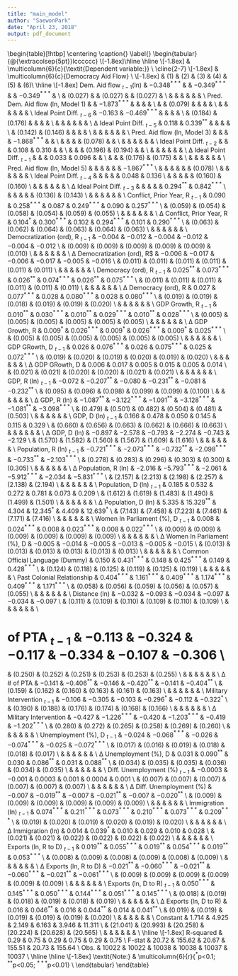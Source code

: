 ```yaml
---
title: "main_model"
author: "SaewonPark"
date: "April 23, 2018"
output: pdf_document
---
```



\begin{table}[!htbp] \centering 
  \caption{} 
  \label{} 
\begin{tabular}{@{\extracolsep{5pt}}lcccccc} 
\\[-1.8ex]\hline 
\hline \\[-1.8ex] 
 & \multicolumn{6}{c}{\textit{Dependent variable:}} \\ 
\cline{2-7} 
\\[-1.8ex] & \multicolumn{6}{c}{Democracy Aid Flow} \\ 
\\[-1.8ex] & (1) & (2) & (3) & (4) & (5) & (6)\\ 
\hline \\[-1.8ex] 
 Dem. Aid flow $_{t-1}$(ln) & $-$0.348$^{***}$ &  & $-$0.349$^{***}$ &  & $-$0.349$^{***}$ &  \\ 
  & (0.027) &  & (0.027) &  & (0.027) &  \\ 
  & & & & & & \\ 
 Pred. Dem. Aid flow (ln, Model 1) &  & $-$1.873$^{***}$ &  &  &  &  \\ 
  &  & (0.079) &  &  &  &  \\ 
  & & & & & & \\ 
 Ideal Point Diff. $_{t-6}$ & $-$0.163 & $-$0.469$^{***}$ &  &  &  &  \\ 
  & (0.184) & (0.176) &  &  &  &  \\ 
  & & & & & & \\ 
 Δ Ideal Point Diff. $_{t-5}$ & 0.118 & 0.339$^{**}$ &  &  &  &  \\ 
  & (0.142) & (0.146) &  &  &  &  \\ 
  & & & & & & \\ 
 Pred. Aid flow (ln, Model 3) &  &  &  & $-$1.868$^{***}$ &  &  \\ 
  &  &  &  & (0.078) &  &  \\ 
  & & & & & & \\ 
 Ideal Point Diff. $_{t-2}$ &  &  & 0.108 & 0.310 &  &  \\ 
  &  &  & (0.196) & (0.194) &  &  \\ 
  & & & & & & \\ 
 Δ Ideal Point Diff. $_{t-1}$ &  &  & 0.033 & 0.096 &  &  \\ 
  &  &  & (0.176) & (0.175) &  &  \\ 
  & & & & & & \\ 
 Pred. Aid flow (ln, Model 5) &  &  &  &  &  & $-$1.867$^{***}$ \\ 
  &  &  &  &  &  & (0.078) \\ 
  & & & & & & \\ 
 Ideal Point Diff. $_{t-4}$ &  &  &  &  & 0.048 & 0.136 \\ 
  &  &  &  &  & (0.160) & (0.160) \\ 
  & & & & & & \\ 
 Δ Ideal Point Diff. $_{t-3}$ &  &  &  &  & 0.294$^{**}$ & 0.842$^{***}$ \\ 
  &  &  &  &  & (0.136) & (0.143) \\ 
  & & & & & & \\ 
 Conflict, Prior Year, R $_{t-1}$ & 0.090 & 0.258$^{***}$ & 0.087 & 0.249$^{***}$ & 0.090 & 0.257$^{***}$ \\ 
  & (0.059) & (0.054) & (0.058) & (0.054) & (0.059) & (0.055) \\ 
  & & & & & & \\ 
 Δ Conflict, Prior Year, R & 0.104$^{*}$ & 0.300$^{***}$ & 0.102 & 0.294$^{***}$ & 0.101 & 0.290$^{***}$ \\ 
  & (0.063) & (0.062) & (0.064) & (0.063) & (0.064) & (0.063) \\ 
  & & & & & & \\ 
 Democratization (ord), R $_{t-1}$ & $-$0.004 & $-$0.012 & $-$0.004 & $-$0.012 & $-$0.004 & $-$0.012 \\ 
  & (0.009) & (0.009) & (0.009) & (0.009) & (0.009) & (0.010) \\ 
  & & & & & & \\ 
 Δ Democratization (ord), R$ & $-$0.006 & $-$0.017 & $-$0.006 & $-$0.017 & $-$0.005 & $-$0.016 \\ 
  & (0.011) & (0.011) & (0.011) & (0.011) & (0.011) & (0.011) \\ 
  & & & & & & \\ 
 Democracy (ord), R $_{t-1}$ & 0.025$^{**}$ & 0.073$^{***}$ & 0.026$^{**}$ & 0.074$^{***}$ & 0.026$^{**}$ & 0.075$^{***}$ \\ 
  & (0.011) & (0.011) & (0.011) & (0.011) & (0.011) & (0.011) \\ 
  & & & & & & \\ 
 Δ Democracy (ord), R & 0.027 & 0.077$^{***}$ & 0.028 & 0.080$^{***}$ & 0.028 & 0.080$^{***}$ \\ 
  & (0.019) & (0.019) & (0.018) & (0.019) & (0.019) & (0.020) \\ 
  & & & & & & \\ 
 GDP Growth, R $_{t-1}$ & 0.010$^{**}$ & 0.030$^{***}$ & 0.010$^{**}$ & 0.029$^{***}$ & 0.010$^{**}$ & 0.028$^{***}$ \\ 
  & (0.005) & (0.005) & (0.005) & (0.005) & (0.005) & (0.005) \\ 
  & & & & & & \\ 
 Δ GDP Growth, R & 0.009$^{*}$ & 0.026$^{***}$ & 0.009$^{*}$ & 0.026$^{***}$ & 0.009$^{*}$ & 0.025$^{***}$ \\ 
  & (0.005) & (0.005) & (0.005) & (0.005) & (0.005) & (0.005) \\ 
  & & & & & & \\ 
 GDP GRowth, D $_{t-1}$ & 0.026 & 0.076$^{***}$ & 0.026 & 0.075$^{***}$ & 0.025 & 0.072$^{***}$ \\ 
  & (0.019) & (0.020) & (0.019) & (0.020) & (0.019) & (0.020) \\ 
  & & & & & & \\ 
 Δ GDP GRowth, D & 0.006 & 0.017 & 0.005 & 0.015 & 0.005 & 0.014 \\ 
  & (0.021) & (0.021) & (0.020) & (0.020) & (0.021) & (0.021) \\ 
  & & & & & & \\ 
 GDP, R (ln) $_{t-1}$ & $-$0.072 & $-$0.207$^{**}$ & $-$0.080 & $-$0.231$^{**}$ & $-$0.081 & $-$0.232$^{**}$ \\ 
  & (0.095) & (0.096) & (0.098) & (0.099) & (0.099) & (0.100) \\ 
  & & & & & & \\ 
 Δ GDP, R (ln) & $-$1.087$^{**}$ & $-$3.122$^{***}$ & $-$1.091$^{**}$ & $-$3.128$^{***}$ & $-$1.081$^{**}$ & $-$3.098$^{***}$ \\ 
  & (0.479) & (0.501) & (0.482) & (0.504) & (0.481) & (0.503) \\ 
  & & & & & & \\ 
 GDP, D (ln) $_{t-1}$ & 0.166 & 0.478 & 0.050 & 0.145 & 0.115 & 0.329 \\ 
  & (0.660) & (0.656) & (0.663) & (0.662) & (0.666) & (0.663) \\ 
  & & & & & & \\ 
 Δ GDP, D (ln) & $-$0.897 & $-$2.578 & $-$0.793 & $-$2.274 & $-$0.743 & $-$2.129 \\ 
  & (1.570) & (1.582) & (1.560) & (1.567) & (1.609) & (1.616) \\ 
  & & & & & & \\ 
 Population, R (ln) $_{t-1}$ & $-$0.721$^{***}$ & $-$2.073$^{***}$ & $-$0.732$^{**}$ & $-$2.098$^{***}$ & $-$0.733$^{**}$ & $-$2.103$^{***}$ \\ 
  & (0.278) & (0.283) & (0.296) & (0.303) & (0.300) & (0.305) \\ 
  & & & & & & \\ 
 Δ Population, R (ln) & $-$2.016 & $-$5.793$^{***}$ & $-$2.061 & $-$5.912$^{***}$ & $-$2.034 & $-$5.831$^{***}$ \\ 
  & (2.157) & (2.213) & (2.198) & (2.257) & (2.138) & (2.194) \\ 
  & & & & & & \\ 
 Population, D (ln) $_{t-1}$ & 0.185 & 0.532 & 0.272 & 0.781 & 0.073 & 0.209 \\ 
  & (1.612) & (1.619) & (1.483) & (1.490) & (1.499) & (1.501) \\ 
  & & & & & & \\ 
 Δ Population, D (ln) & 5.335 & 15.329$^{**}$ & 4.304 & 12.345$^{*}$ & 4.409 & 12.639$^{*}$ \\ 
  & (7.143) & (7.458) & (7.223) & (7.461) & (7.171) & (7.416) \\ 
  & & & & & & \\ 
 Women In Parliament (%), D $_{t-1}$ & 0.008 & 0.024$^{***}$ & 0.008 & 0.023$^{***}$ & 0.008 & 0.022$^{***}$ \\ 
  & (0.009) & (0.009) & (0.009) & (0.009) & (0.009) & (0.009) \\ 
  & & & & & & \\ 
 Δ Women In Parliament (%), D & $-$0.005 & $-$0.014 & $-$0.005 & $-$0.013 & $-$0.005 & $-$0.015 \\ 
  & (0.013) & (0.013) & (0.013) & (0.013) & (0.013) & (0.013) \\ 
  & & & & & & \\ 
 Common Official Language (Dummy) & 0.150 & 0.431$^{***}$ & 0.148 & 0.425$^{***}$ & 0.149 & 0.428$^{***}$ \\ 
  & (0.124) & (0.118) & (0.125) & (0.119) & (0.125) & (0.119) \\ 
  & & & & & & \\ 
 Past Colonial Relationship & 0.404$^{***}$ & 1.161$^{***}$ & 0.409$^{***}$ & 1.174$^{***}$ & 0.409$^{***}$ & 1.171$^{***}$ \\ 
  & (0.058) & (0.056) & (0.059) & (0.056) & (0.057) & (0.055) \\ 
  & & & & & & \\ 
 Distance (ln) & $-$0.032 & $-$0.093 & $-$0.034 & $-$0.097 & $-$0.034 & $-$0.097 \\ 
  & (0.111) & (0.109) & (0.110) & (0.109) & (0.110) & (0.109) \\ 
  & & & & & & \\ 
 # of PTA $_{t-1}$ & $-$0.113 & $-$0.324 & $-$0.117 & $-$0.334 & $-$0.107 & $-$0.306 \\ 
  & (0.250) & (0.252) & (0.251) & (0.253) & (0.253) & (0.255) \\ 
  & & & & & & \\ 
 Δ # of PTA & $-$0.141 & $-$0.406$^{**}$ & $-$0.146 & $-$0.420$^{**}$ & $-$0.141 & $-$0.404$^{**}$ \\ 
  & (0.159) & (0.162) & (0.160) & (0.163) & (0.161) & (0.163) \\ 
  & & & & & & \\ 
 Military Intervention $_{t-1}$ & $-$0.106 & $-$0.305 & $-$0.103 & $-$0.296$^{*}$ & $-$0.112 & $-$0.322$^{*}$ \\ 
  & (0.190) & (0.188) & (0.176) & (0.174) & (0.168) & (0.166) \\ 
  & & & & & & \\ 
 Δ Military Intervention & $-$0.427 & $-$1.226$^{***}$ & $-$0.420 & $-$1.203$^{***}$ & $-$0.419 & $-$1.202$^{***}$ \\ 
  & (0.280) & (0.272) & (0.265) & (0.258) & (0.269) & (0.260) \\ 
  & & & & & & \\ 
 Unemployment (%), D $_{t-1}$ & $-$0.024 & $-$0.068$^{***}$ & $-$0.026 & $-$0.074$^{***}$ & $-$0.025 & $-$0.072$^{***}$ \\ 
  & (0.017) & (0.016) & (0.019) & (0.018) & (0.018) & (0.017) \\ 
  & & & & & & \\ 
 Δ Unemployment (%), D & 0.031 & 0.090$^{**}$ & 0.030 & 0.086$^{**}$ & 0.031 & 0.088$^{**}$ \\ 
  & (0.034) & (0.035) & (0.035) & (0.036) & (0.034) & (0.035) \\ 
  & & & & & & \\ 
 Diff. Unemployment (%) $_{t-1}$ & $-$0.0003 & $-$0.001 & 0.0003 & 0.001 & 0.0004 & 0.001 \\ 
  & (0.007) & (0.007) & (0.007) & (0.007) & (0.007) & (0.007) \\ 
  & & & & & & \\ 
 Δ Diff. Unemployment (%) & $-$0.007 & $-$0.019$^{**}$ & $-$0.007 & $-$0.021$^{**}$ & $-$0.007 & $-$0.020$^{**}$ \\ 
  & (0.009) & (0.009) & (0.009) & (0.009) & (0.009) & (0.009) \\ 
  & & & & & & \\ 
 Immigration (ln) $_{t-1}$ & 0.074$^{***}$ & 0.211$^{***}$ & 0.073$^{***}$ & 0.210$^{***}$ & 0.073$^{***}$ & 0.209$^{***}$ \\ 
  & (0.019) & (0.020) & (0.019) & (0.020) & (0.019) & (0.020) \\ 
  & & & & & & \\ 
 Δ Immigration (ln) & 0.014 & 0.039$^{*}$ & 0.010 & 0.029 & 0.010 & 0.028 \\ 
  & (0.021) & (0.021) & (0.022) & (0.022) & (0.022) & (0.022) \\ 
  & & & & & & \\ 
 Exports (ln, R to D) $_{t-1}$ & 0.019$^{**}$ & 0.055$^{***}$ & 0.019$^{**}$ & 0.054$^{***}$ & 0.019$^{**}$ & 0.053$^{***}$ \\ 
  & (0.008) & (0.009) & (0.008) & (0.009) & (0.008) & (0.009) \\ 
  & & & & & & \\ 
 Δ Exports (ln, R to D) & $-$0.021$^{**}$ & $-$0.060$^{***}$ & $-$0.021$^{**}$ & $-$0.060$^{***}$ & $-$0.021$^{**}$ & $-$0.061$^{***}$ \\ 
  & (0.009) & (0.009) & (0.009) & (0.009) & (0.009) & (0.009) \\ 
  & & & & & & \\ 
 Exports (ln, D to R) $_{t-1}$ & 0.050$^{***}$ & 0.145$^{***}$ & 0.050$^{***}$ & 0.144$^{***}$ & 0.051$^{***}$ & 0.145$^{***}$ \\ 
  & (0.018) & (0.019) & (0.018) & (0.019) & (0.018) & (0.019) \\ 
  & & & & & & \\ 
 Δ Exports (ln, D to R) & 0.016 & 0.046$^{**}$ & 0.016 & 0.044$^{**}$ & 0.014 & 0.041$^{**}$ \\ 
  & (0.019) & (0.019) & (0.019) & (0.019) & (0.019) & (0.020) \\ 
  & & & & & & \\ 
 Constant & 1.714 & 4.925 & 2.149 & 6.163 & 3.946 & 11.311 \\ 
  & (21.041) & (20.993) & (20.258) & (20.224) & (20.628) & (20.565) \\ 
  & & & & & & \\ 
\hline \\[-1.8ex] 
R-squared & 0.29 & 0.75 & 0.29 & 0.75 & 0.29 & 0.75 \\ 
F-stat & 20.72 & 155.62 & 20.67 & 155.51 & 20.73 & 155.64 \\ 
Obs. & 10022 & 10022 & 10038 & 10038 & 10037 & 10037 \\ 
\hline 
\hline \\[-1.8ex] 
\textit{Note:}  & \multicolumn{6}{r}{$^{*}$p$<$0.1; $^{**}$p$<$0.05; $^{***}$p$<$0.01} \\ 
\end{tabular} 
\end{table}

